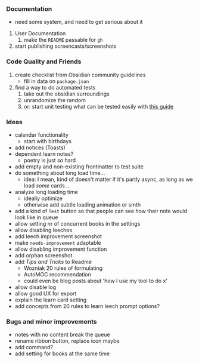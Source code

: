 ### Documentation

- need some system, and need to get serious about it

1. User Documentation
    1. make the `README` passable for `gh`
2. start publishing screencasts/screenshots

### Code Quality and Friends

1. create checklist from Obsidian community guidelines 
    - fill in data on `package.json`
2. find a way to do automated tests
    1. take out the obsidian surroundings
    2. unrandomize the random
    3. or: start unit testing what can be tested easily with [this guide](https://www.freecodecamp.org/news/how-to-start-unit-testing-javascript/)


### Ideas

- calendar functionality
    - start with birthdays
- add notices (Toasts)
- dependent learn notes?
    - poetry is just *so* hard
- add empty and non-existing frontmatter to test suite
- do something about long load time...
    - idea: I mean, kind of doesn't matter if it's partly async, as long as we load *some* cards...
- analyze long loading time
    - ideally optimize
    - otherwise add subtle loading animation or smth
- add a kind of `Test` button so that people can see how their note would look like in queue
- allow setting nr of concurrent books in the settings
- allow disabling leeches
- add leech improvement screenshot
- make `needs-improvement` adaptable
- allow disabling improvement function
- add orphan screenshot
- add *Tips and Tricks* to Readme
    - Wozniak 20 rules of formulating
    - AutoMOC recommendation
    - could even be blog posts about 'how I use my tool to do x'
- allow disable log
- allow good UX for export
- explain the learn card setting
- add concepts from 20 rules to learn leech prompt options?

### Bugs and minor improvements

- notes with no content break the queue
- rename ribbon button, replace icon maybe
- add command?
- add setting for books at the same time